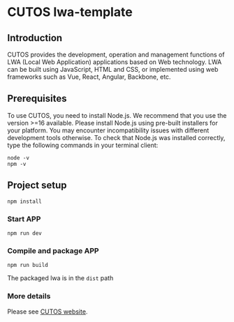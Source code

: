 # CUTOS lwa-template


## Introduction

CUTOS provides the development, operation and management functions of LWA (Local Web Application) applications based on Web technology.
LWA can be built using JavaScript, HTML and CSS, or implemented using web frameworks such as Vue, React, Angular, Backbone, etc.

## Prerequisites

To use CUTOS, you need to install Node.js. We recommend that you use the version >=16 available.
Please install Node.js using pre-built installers for your platform. You may encounter incompatibility issues with different development tools otherwise.
To check that Node.js was installed correctly, type the following commands in your terminal client:
```
node -v
npm -v
```


## Project setup
```
npm install
```

### Start APP
```
npm run dev
```

### Compile and package APP
```
npm run build
```
The packaged lwa is in the `dist` path


### More details
Please see [CUTOS website](https://www.cut-os.com/developer/zh-hans/).
